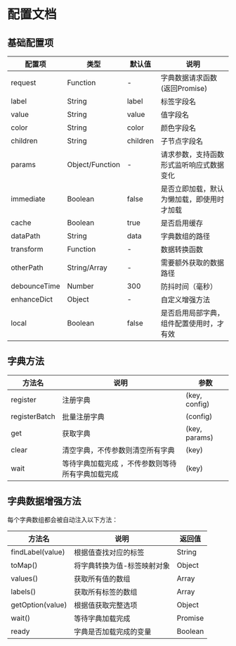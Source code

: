 # 配置文档

## 基础配置项

| 配置项       | 类型            | 默认值   | 说明                                       |
| ------------ | --------------- | -------- | ------------------------------------------ |
| request      | Function        | -        | 字典数据请求函数(返回Promise)              |
| label        | String          | label    | 标签字段名                                 |
| value        | String          | value    | 值字段名                                   |
| color        | String          | color    | 颜色字段名                                 |
| children     | String          | children | 子节点字段名                               |
| params       | Object/Function | -        | 请求参数，支持函数形式监听响应式数据变化   |
| immediate    | Boolean         | false    | 是否立即加载，默认为懒加载，即使用时才加载 |
| cache        | Boolean         | true     | 是否启用缓存                               |
| dataPath     | String          | data     | 字典数组的路径                             |
| transform    | Function        | -        | 数据转换函数                               |
| otherPath    | String/Array    | -        | 需要额外获取的数据路径                     |
| debounceTime | Number          | 300      | 防抖时间（毫秒）                           |
| enhanceDict  | Object          | -        | 自定义增强方法                             |
| local        | Boolean         | false    | 是否启用局部字典，组件配置使用时，才有效   |

## 字典方法

| 方法名        | 说明                                              | 参数          |
| ------------- | ------------------------------------------------- | ------------- |
| register      | 注册字典                                          | (key, config) |
| registerBatch | 批量注册字典                                      | (config)      |
| get           | 获取字典                                          | (key, params) |
| clear         | 清空字典，不传参数则清空所有字典                  | (key)         |
| wait          | 等待字典加载完成 ，不传参数则等待所有字典加载完成 | (key)         |

## 字典数据增强方法

每个字典数组都会被自动注入以下方法：

| 方法名           | 说明                        | 返回值  |
| ---------------- | --------------------------- | ------- |
| findLabel(value) | 根据值查找对应的标签        | String  |
| toMap()          | 将字典转换为值-标签映射对象 | Object  |
| values()         | 获取所有值的数组            | Array   |
| labels()         | 获取所有标签的数组          | Array   |
| getOption(value) | 根据值获取完整选项          | Object  |
| wait()           | 等待字典加载完成            | Promise |
| ready            | 字典是否加载完成的变量      | Boolean |
